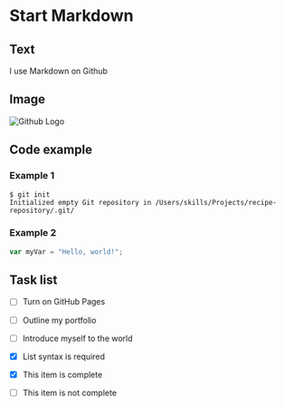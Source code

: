 # Start Markdown

## Text

I use Markdown on Github

## Image

![Github Logo](https://1000logos.net/wp-content/uploads/2021/05/GitHub-logo.png)

## Code example

### Example 1

```
$ git init
Initialized empty Git repository in /Users/skills/Projects/recipe-repository/.git/
```

### Example 2

``` javascript
var myVar = "Hello, world!";
```

## Task list

- [ ] Turn on GitHub Pages
- [ ] Outline my portfolio
- [ ] Introduce myself to the world


- [x] List syntax is required
- [x] This item is complete
- [ ] This item is not complete
